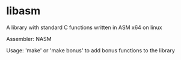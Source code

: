 # libasm
A library with standard C functions written in ASM x64 on linux

Assembler: NASM

Usage: 'make' or 'make bonus' to add bonus functions to the library
